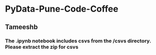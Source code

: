 # PyData-Pune-Code-Coffee

## Tameeshb
### The .ipynb notebook includes csvs from the /csvs directory. Please extract the zip for csvs
